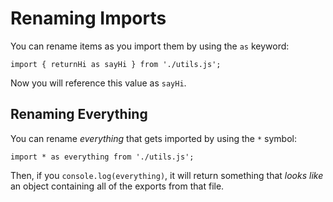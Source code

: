# Renaming Imports

You can rename items as you import them by using the `as` keyword:

```
import { returnHi as sayHi } from './utils.js';
```

Now you will reference this value as `sayHi`.


## Renaming Everything

You can rename *everything* that gets imported by using the `*` symbol:

```
import * as everything from './utils.js';
```

Then, if you `console.log(everything)`, it will return something that *looks like* an object containing all of the exports from that file.
